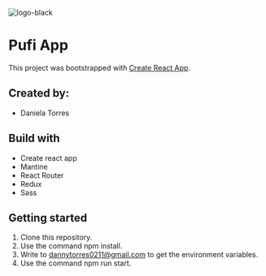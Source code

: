 ![logo-black](https://user-images.githubusercontent.com/101153916/186306791-ddad864b-0fa1-4635-98dd-39d6c7cb664c.png)

# Pufi App

This project was bootstrapped with [Create React App](https://github.com/facebook/create-react-app).

## Created by:

- Daniela Torres

## Build with

- Create react app
- Mantine
- React Router
- Redux
- Sass

## Getting started

1. Clone this repository.
2. Use the command npm install.
3. Write to dannytorres0211@gmail.com to get the environment variables.
4. Use the command npm run start.

